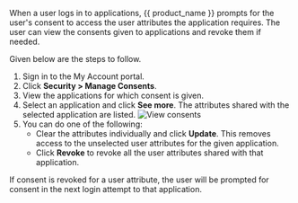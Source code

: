 <!-- markdownlint-disable-next-line -->
When a user logs in to applications, {{ product_name }} prompts for the user's consent to access the user attributes the application requires. The user can view the consents given to applications and revoke them if needed.

Given below are the steps to follow.

1. Sign in to the My Account portal.
2. Click **Security > Manage Consents**.
3. View the applications for which consent is given.
4. Select an application and click **See more**. The attributes shared with the selected application are listed.
   ![View consents]({{base_path}}/assets/img/guides/organization/self-service/myaccount/view-consents.png)
5. You can do one of the following:
    - Clear the attributes individually and click **Update**. This removes access to the unselected user attributes for the given application.
    - Click **Revoke** to revoke all the user attributes shared with that application.

If consent is revoked for a user attribute, the user will be prompted for consent in the next login attempt to that application.
